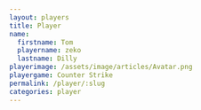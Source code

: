 ```yaml
---
layout: players
title: Player
name:
  firstname: Tom
  playername: zeko
  lastname: Dilly
playerimage: /assets/image/articles/Avatar.png
playergame: Counter Strike
permalink: /player/:slug
categories: player
---
```

